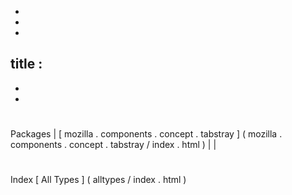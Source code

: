 -
-
-
title
:
-
-
-
#
#
#
Packages
|
[
mozilla
.
components
.
concept
.
tabstray
]
(
mozilla
.
components
.
concept
.
tabstray
/
index
.
html
)
|
|
#
#
#
Index
[
All
Types
]
(
alltypes
/
index
.
html
)
